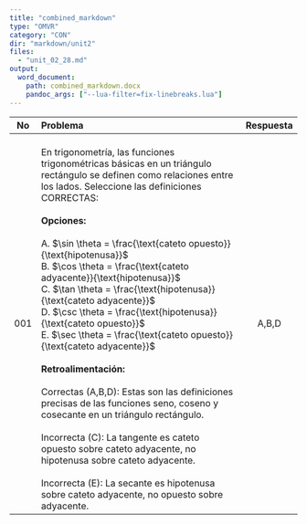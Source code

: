 ```yaml
---
title: "combined_markdown"
type: "OMVR"
category: "CON"
dir: "markdown/unit2"
files:
  - "unit_02_28.md"
output:
  word_document:
    path: combined_markdown.docx
    pandoc_args: ["--lua-filter=fix-linebreaks.lua"]
---
```


| No | Problema | Respuesta |
|:--:|:-------|:--:|
| 001 | <br>En trigonometría, las funciones trigonométricas básicas en un triángulo rectángulo se definen como relaciones entre los lados. Seleccione las definiciones CORRECTAS:<br><br>**Opciones:**<br><br>A. $\sin \theta = \frac{\text{cateto opuesto}}{\text{hipotenusa}}$  <br>B. $\cos \theta = \frac{\text{cateto adyacente}}{\text{hipotenusa}}$  <br>C. $\tan \theta = \frac{\text{hipotenusa}}{\text{cateto adyacente}}$  <br>D. $\csc \theta = \frac{\text{hipotenusa}}{\text{cateto opuesto}}$  <br>E. $\sec \theta = \frac{\text{cateto opuesto}}{\text{cateto adyacente}}$<br><br>**Retroalimentación:**<br><br>Correctas (A,B,D): Estas son las definiciones precisas de las funciones seno, coseno y cosecante en un triángulo rectángulo.<br><br>Incorrecta (C): La tangente es cateto opuesto sobre cateto adyacente, no hipotenusa sobre cateto adyacente.<br><br>Incorrecta (E): La secante es hipotenusa sobre cateto adyacente, no opuesto sobre adyacente. | A,B,D |
